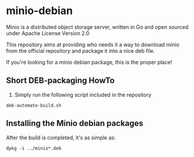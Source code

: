 # minio-debian

Minio is a distributed object storage server, written in Go
and open sourced under Apache License Version 2.0

This repository aims at providing who needs it a way to download minio from the official repository and package it into a nice deb file.

If you're looking for a minio debian package, this is the proper place!

## Short DEB-packaging HowTo

1. Simply run the following script included in the repository

```deb-automate-build.sh```

## Installing the Minio debian packages

After the build is completed, it's as simple as:

```dpkg -i ../minio*.deb```


